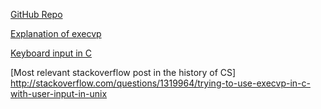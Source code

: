 [GitHub Repo](https://github.com/oaguy1/cs215-PProj01)

[Explanation of execvp](http://linux.die.net/man/3/execvp)

[Keyboard input in C](http://gd.tuwien.ac.at/languages/c/programming-bbrown/c_016.htm)

[Most relevant stackoverflow post in the history of CS] http://stackoverflow.com/questions/1319964/trying-to-use-execvp-in-c-with-user-input-in-unix
